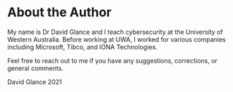 # About the Author

My name is Dr David Glance and I teach cybersecurity at the University of Western Australia. Before working at UWA, I worked for various companies including Microsoft, Tibco, and IONA Technologies. 

Feel free to reach out to me if you have any suggestions, corrections, or general comments. 

David Glance 2021

